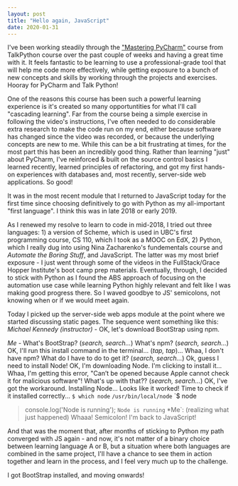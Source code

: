 ```yaml
---
layout: post
title: "Hello again, JavaScript"
date: 2020-01-31
---
```


I've been working steadily through the ["Mastering PyCharm"](https://training.talkpython.fm/courses/details/mastering-pycharm-ide) course from TalkPython course over the past couple of weeks and having a great time with it. It feels fantastic to be learning to use a professional-grade tool that will help me code more effectively, while getting exposure to a bunch of new concepts and skills by working through the projects and exercises. Hooray for PyCharm and Talk Python! 

One of the reasons this course has been such a powerful learning experience is it's created so many opportuntities for what I'll call "cascading learning". Far from the course being a simple exercise in following the video's instructions, I've often  needed to do considerable extra research to make the code run on my end, either because software has changed since the video was recorded, or because the underlying concepts are new to me. While this can be a bit frustrating at times, for the most part this has been an incredibly good thing. Rather than learning "just" about PyCharm, I've reinforced & built on the source control basics I learned recently, learned principles of refactoring, and got my first hands-on experiences with databases and, most recently, server-side web applications. So good!

It was in the most recent module that I returned to JavaScript today for the first time since choosing definitively to go with Python as my all-important "first language". I think this was in late 2018 or early 2019. 

As I renewed my resolve to learn to code in mid-2018, I tried out three languages: 1) a version of Scheme, which is used in UBC's first programming course, CS 110, which I took as a MOOC on EdX, 2) Python, which I really dug into using Nina Zacharenko's fundementals course and *Automate the Boring Stuff*, and JavaScript. The latter was my most brief exposure - I just went through some of the videos in the FullStack/Grace Hopper Institute's boot camp prep materials. Eventually, through, I decided to stick with Python as I found the ABS approach of focusing on the automation use case while learning Python highly relevant and felt like I was making good progress there. So I waved goodbye to JS' semicolons, not knowing when or if we would meet again. 

Today I picked up the server-side web apps module at the point where we started discussing static pages. The sequence went something like this:
*Michael Kennedy (instructor)* - OK, let's download BootStrap using npm.

*Me* - What's BootStrap? (*search, search...*) What's npm? (*search, search...*)
OK, I'll run this install command in the terminal... (*tap, tap*)... Whaa, I don't have npm? What do I have to do to get it? (*search, search...*) Ok, guess I need to install Node! 
OK, I'm downloading Node. I'm clicking to install it... Whaa, I'm getting this error, "Can’t be opened because Apple cannot check it for malicious software"! What's up with that?? (*search, search...*)
OK, I've got the workaround. Installing Node... Looks like it worked! Time to check if it installed correctly...
`$ which node`
`/usr/bin/local/node`
`$ node
> console.log('Node is running');
`Node is running`
*Me`: (realizing what just happened) Whaaa! Semicolon! I'm back to JavaScript! 

And that was the moment that, after months of sticking to Python my path converged with JS again - and now, it's not matter of a binary choice between learning language A or B, but a situation where both languages are combined in the same project, I'll have a chance to see them in action together and learn in the process, and I feel very much up to the challenge. 

I got BootStrap installed, and moving onwards! 

